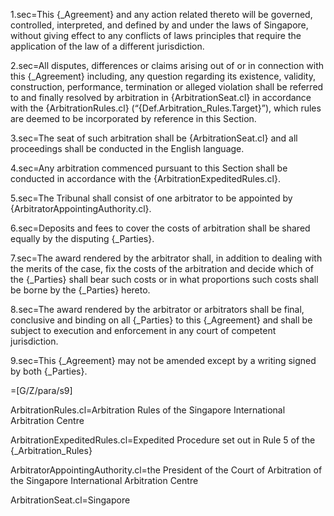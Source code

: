 1.sec=This {_Agreement} and any action related thereto will be governed, controlled, interpreted, and defined by and under the laws of Singapore, without giving effect to any conflicts of laws principles that require the application of the law of a different jurisdiction.

2.sec=All disputes, differences or claims arising out of or in connection with this {_Agreement} including, any question regarding its existence, validity, construction, performance, termination or alleged violation shall be referred to and finally resolved by arbitration in {ArbitrationSeat.cl} in accordance with the {ArbitrationRules.cl} (“{Def.Arbitration_Rules.Target}”), which rules are deemed to be incorporated by reference in this Section.

3.sec=The seat of such arbitration shall be {ArbitrationSeat.cl} and all proceedings shall be conducted in the English language.

4.sec=Any arbitration commenced pursuant to this Section shall be conducted in accordance with the {ArbitrationExpeditedRules.cl}.  

5.sec=The Tribunal shall consist of one arbitrator to be appointed by {ArbitratorAppointingAuthority.cl}.

6.sec=Deposits and fees to cover the costs of arbitration shall be shared equally by the disputing {_Parties}.

7.sec=The award rendered by the arbitrator shall, in addition to dealing with the merits of the case, fix the costs of the arbitration and decide which of the {_Parties} shall bear such costs or in what proportions such costs shall be borne by the {_Parties} hereto.

8.sec=The award rendered by the arbitrator or arbitrators shall be final, conclusive and binding on all {_Parties} to this {_Agreement} and shall be subject to execution and enforcement in any court of competent jurisdiction.

9.sec=This {_Agreement} may not be amended except by a writing signed by both {_Parties}.

=[G/Z/para/s9]

ArbitrationRules.cl=Arbitration Rules of the Singapore International Arbitration Centre

ArbitrationExpeditedRules.cl=Expedited Procedure set out in Rule 5 of the {_Arbitration_Rules}

ArbitratorAppointingAuthority.cl=the President of the Court of Arbitration of the Singapore International Arbitration Centre

ArbitrationSeat.cl=Singapore